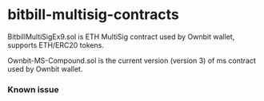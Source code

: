 # bitbill-multisig-contracts

BitbillMultiSigEx9.sol is ETH MultiSig contract used by Ownbit wallet, supports ETH/ERC20 tokens.

Ownbit-MS-Compound.sol is the current version (version 3) of ms contract used by Ownbit wallet.

### Known issue

